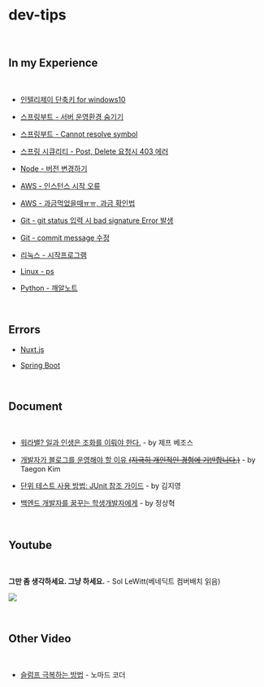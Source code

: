 # dev-tips

&nbsp;

## In my Experience

&nbsp;

* [인텔리제이 단축키 for windows10](./tips/인텔리제이%20단축키%20for%20windows10.md)

* [스프링부트 - 서버 운영환경 숨기기](./tips/스프링부트%20-%20서버%20운영환경%20숨기기/README.md)

* [스프링부트 - Cannot resolve symbol](./tips/스프링부트%20-%20Cannot%20resolve%20symbol.md)

* [스프링 시큐리티 - Post, Delete 요청시 403 에러](./tips/스프링%20시큐리티%20-%20Post,%20Delete%20요청%20시%20403%20forbiden%20error.md)

* [Node - 버전 변경하기](./tips/Node%20-%20버전%20변경하기/README.md)

* [AWS - 인스턴스 시작 오류](./tips/AWS%20-%20인스턴스%20시작%20오류/README.md)

* [AWS - 과금먹었을때ㅠㅠ, 과금 확인법](./tips/AWS%20-%20과금먹었을때ㅠㅠ,%20과금%20확인법.md)

* [Git - git status 입력 시 bad signature Error 발생](./tips/Git%20-%20git%20status%20입력%20시%20bad%20signature%20Error%20발생.md)

* [Git - commit message 수정](./tips/Git%20-%20commit%20message%20수정.md)

* [리눅스 - 시작프로그램](./tips/리눅스%20-%20시작프로그램.md)

* [Linux - ps](./tips/리눅스%20-%20ps/README.md)

* [Python - 깨알노트](./tips/Python%20-%20깨알노트.md)

&nbsp;
&nbsp;

## Errors

* [Nuxt.js](./tips/errors/Nuxt.js.md)

* [Spring Boot](./tips/errors/Spring%20Boot.md)

&nbsp;
&nbsp;

## Document

&nbsp;

* [워라밸? 일과 인생은 조화를 이뤄야 한다.](http://news.naver.com/main/read.nhn?mode=LSD&mid=sec&oid=025&aid=0002820183&sid1=001) - by 제프 베조스

* [개발자가 블로그를 운영해야 할 이유 ~~(지극히 개인적인 경험에 기반합니다.)~~](https://taegon.kim/archives/7107) - by Taegon Kim

* [단위 테스트 사용 방법: JUnit 참조 가이드](https://brunch.co.kr/@pubjinson/16) - by 김지영

* [백엔드 개발자를 꿈꾸는 학생개발자에게](https://d2.naver.com/news/3435170) - by 정상혁

&nbsp;
&nbsp;

## Youtube

&nbsp;

**그만 좀 생각하세요. 그냥 하세요.** - Sol LeWitt(베네딕트 컴버배치 읽음)

[![](http://img.youtube.com/vi/4P2XeCSHSeA/mqdefault.jpg)]((https://www.youtube.com/watch?v=4P2XeCSHSeA))

&nbsp;
&nbsp;

## Other Video

&nbsp;

* [슬럼프 극복하는 방법](https://www.facebook.com/plugins/video.php?href=https%3A%2F%2Fwww.facebook.com%2Fnomadcoders%2Fvideos%2F1610925922353370%2F&show_text=0&width=560) - 노마드 코더

&nbsp;
&nbsp;
